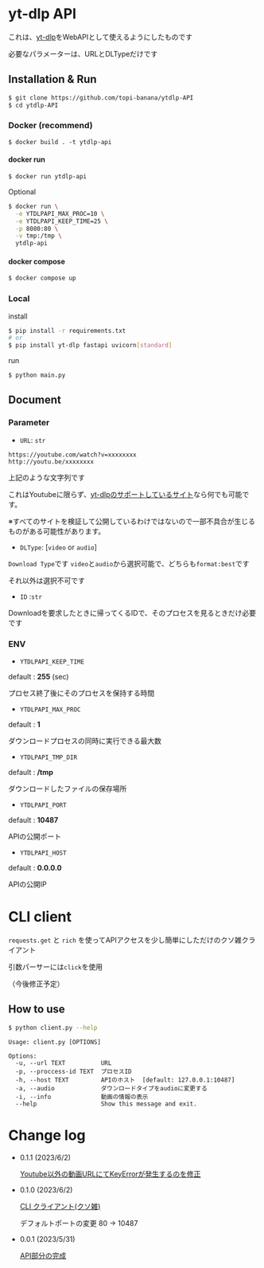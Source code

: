 # yt-dlp API

これは、[yt-dlp](https://github.com/yt-dlp/yt-dlp)をWebAPIとして使えるようにしたものです

必要なパラメーターは、URLとDLTypeだけです

## Installation & Run

```sh
$ git clone https://github.com/topi-banana/ytdlp-API
$ cd ytdlp-API
```
### Docker (recommend)
```
$ docker build . -t ytdlp-api
```
#### docker run
```sh
$ docker run ytdlp-api
```
Optional
```sh
$ docker run \
  -e YTDLPAPI_MAX_PROC=10 \
  -e YTDLPAPI_KEEP_TIME=25 \
  -p 8080:80 \
  -v tmp:/tmp \
  ytdlp-api
```
#### docker compose
```sh
$ docker compose up
```
### Local
install
```sh
$ pip install -r requirements.txt
# or
$ pip install yt-dlp fastapi uvicorn[standard]
```
run
```sh
$ python main.py
```
## Document
### Parameter

* `URL`: `str`

```
https://youtube.com/watch?v=xxxxxxxx
http://youtu.be/xxxxxxxx
```

上記のような文字列です

これはYoutubeに限らず、[yt-dlpのサポートしているサイト](https://github.com/yt-dlp/yt-dlp/blob/master/supportedsites.md)なら何でも可能です。

※すべてのサイトを検証して公開しているわけではないので一部不具合が生じるものがある可能性があります。

* `DLType`: [`video` or `audio`]

`Download Type`です
`video`と`audio`から選択可能で、どちらも`format:best`です

それ以外は選択不可です

* `ID` :`str`

Downloadを要求したときに帰ってくるIDで、そのプロセスを見るときだけ必要です


### ENV

* `YTDLPAPI_KEEP_TIME`

default : **255** (sec)

プロセス終了後にそのプロセスを保持する時間

* `YTDLPAPI_MAX_PROC`

default : **1**

ダウンロードプロセスの同時に実行できる最大数

* `YTDLPAPI_TMP_DIR`

default : **/tmp**

ダウンロードしたファイルの保存場所

* `YTDLPAPI_PORT`

default : **10487**

APIの公開ポート

* `YTDLPAPI_HOST`

default : **0.0.0.0**

APIの公開IP

# CLI client

`requests.get` と `rich` を使ってAPIアクセスを少し簡単にしただけのクソ雑クライアント

引数パーサーには`click`を使用

（今後修正予定）
## How to use
```sh
$ python client.py --help
```
```
Usage: client.py [OPTIONS]

Options:
  -u, --url TEXT          URL
  -p, --proccess-id TEXT  プロセスID
  -h, --host TEXT         APIのホスト  [default: 127.0.0.1:10487]
  -a, --audio             ダウンロードタイプをaudioに変更する
  -i, --info              動画の情報の表示
  --help                  Show this message and exit.
```

# Change log

* 0.1.1 (2023/6/2)

  [Youtube以外の動画URLにてKeyErrorが発生するのを修正]()

* 0.1.0 (2023/6/2)
  
  [CLI クライアント(クソ雑)](https://github.com/topi-banana/ytdlp-API/commit/1ea137d9ff3e0c01a8cff70eb5c59ff23bdb177f)

  デフォルトポートの変更 80 -> 10487

* 0.0.1 (2023/5/31)
  
  [API部分の完成](https://github.com/topi-banana/ytdlp-API/commit/34ed8c54a19b9db5e19b64426d7924e56be783c2)